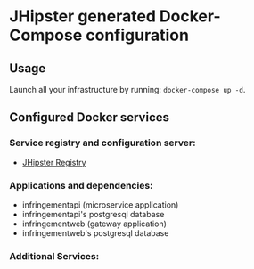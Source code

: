 # JHipster generated Docker-Compose configuration

## Usage

Launch all your infrastructure by running: `docker-compose up -d`.

## Configured Docker services

### Service registry and configuration server:

- [JHipster Registry](http://localhost:8761)

### Applications and dependencies:

- infringementapi (microservice application)
- infringementapi's postgresql database
- infringementweb (gateway application)
- infringementweb's postgresql database

### Additional Services:
